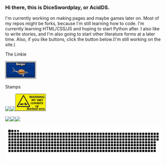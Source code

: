 ### Hi there, this is DiceSwordplay, or AcidDS.

 I'm currently working on making pages and maybe games later on. Most of my repos might be forks, because I'm still learning how to code. I'm currently learning HTML/CSS/JS and hoping to start Python after. I also like to write stories, and I'm also going to start other literature forms at a later time. Also, if you like buttons, click the button below.(I'm still working on the site.)
 

 The Linkie

 
<a href="https://diceswordplay.github.io/deltarune-web/"><img src="https://github.com/AGuyNamedDan008/Webpage-1990-Colourised/blob/main/graphics/stamps/borgor.gif?raw=true" alt="Don't Question This."></a>

Stamps 

<img src="https://liseklucian.neocities.org/stamps/d32.gif"><img src="https://identity-crisis.carrd.co/assets/images/gallery05/7475b9ff.gif?v=4e55d939"><img src="https://github.com/AGuyNamedDan008/Webpage-1990-Colourised/blob/main/graphics/stamps/barbedwire.gif?raw=true">

<img src="https://gligar.neocities.org/woopa.png"><img src="https://liseklucian.neocities.org/stamps/17.png"><img src="https://liseklucian.neocities.org/stamps/b16.gif">




<p align="center">
 <img width="1000" src="assets/github-snake.svg" alt="snake"/>
</p>
